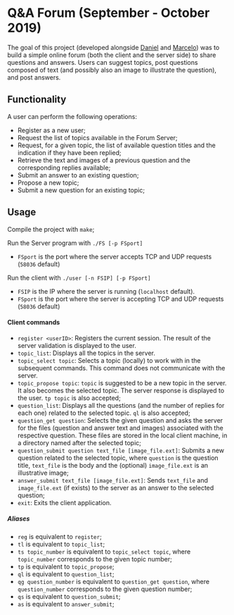 # Q&A Forum (September - October 2019)

The goal of this project (developed alongside [Daniel](https://github.com/Beu-Wolf) and [Marcelo](https://github.com/tosmarcel)) was to build a simple online forum (both the client and the server side) to share questions and answers. Users can suggest topics, post questions composed of text (and possibly also an image to illustrate the question), and post answers.

## Functionality
A user can perform the following operations:
 * Register as a new user;
 * Request the list of topics available in the Forum Server;
 * Request, for a given topic, the list of available question titles and the indication if they have been replied;
 * Retrieve the text and images of a previous question and the corresponding replies available;
 * Submit an answer to an existing question;
 * Propose a new topic;
 * Submit a new question for an existing topic;

## Usage
Compile the project with `make`;

Run the Server program with `./FS [-p FSport]`
 - `FSport` is the port where the server accepts TCP and UDP requests (`58036` default)

Run the client with `./user [-n FSIP] [-p FSport]`
 - `FSIP` is the IP where the server is running (`localhost` default).
 - `FSport` is the port where the server is accepting TCP and UDP requests (`58036` default)
 
 #### Client commands
  * `register <userID>`: Registers the current session. The result of the server validation is displayed to the user.
  * `topic_list`: Displays all the topics in the server.
  * `topic_select topic`: Selects a topic (locally) to work with in the subsequent commands. This command does not communicate with the server.
  * `topic_propose topic`: `topic` is suggested to be a new topic in the server. It also becomes the selected topic. The server response is displayed to the user. `tp topic` is also accepted;
  * `question_list`: Displays all the questions (and the number of replies for each one) related to the selected topic. `ql` is also accepted;
  * `question_get question`: Selects the given question and asks the server for the files (question and answer text and images) associated with the respective question. These files are stored in the local client machine, in a directory named after the selected topic;
  * `question_submit question text_file [image_file.ext]`: Submits a new question related to the selected topic, where `question` is the question title, `text_file` is the body and the (optional) `image_file.ext` is an illustrative image;
  * `answer_submit text_file [image_file.ext]`: Sends `text_file` and `image_file.ext` (if exists) to the server as an answer to the selected question;
  * `exit`: Exits the client application.
 
##### Aliases
 * `reg` is equivalent to `register`;
 * `tl` is equivalent to `topic_list`;
 * `ts topic_number` is equivalent to `topic_select topic`, where `topic_number` corresponds to the given topic number;
 * `tp` is equivalent to `topic_propose`;
 * `ql` is equivalent to `question_list`;
 * `qg question_number` is equivalent to `question_get question`, where `question_number` corresponds to the given question number;
 * `qs` is equivalent to `question_submit`;
 * `as` is equivalent to `answer_submit`;

